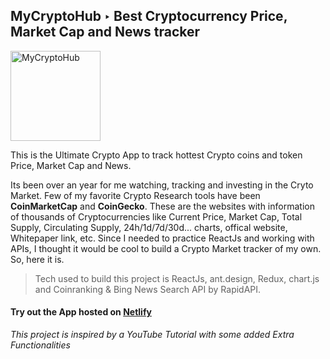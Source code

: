## MyCryptoHub ‣ Best Cryptocurrency Price, Market Cap and News tracker
<img src="https://mycryptohub.netlify.app/static/media/CryptoHub.3a7d24f686c934a8c93e.png" width="144" alt="MyCryptoHub" />

This is the Ultimate Crypto App to track hottest Crypto coins and token Price, Market Cap and News.

Its been over an year for me watching, tracking and investing in the Cryto Market. Few of my favorite Crypto Research tools have been **CoinMarketCap** and **CoinGecko**. These are the websites with information of thousands of Cryptocurrencies like Current Price, Market Cap, Total Supply, Circulating Supply, 24h/1d/7d/30d... charts, offical website, Whitepaper link, etc. Since I needed to practice ReactJs and working with APIs, I thought it would be cool to build a Crypto Market tracker of my own. So, here it is.

> Tech used to build this project is ReactJs, ant.design, Redux, chart.js and Coinranking & Bing News Search API by RapidAPI.

#### Try out the App hosted on [Netlify](https://mycryptohub.netlify.app/)

*This project is inspired by a YouTube Tutorial with some added Extra Functionalities*